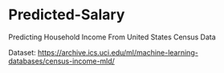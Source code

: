 # Predicted-Salary
Predicting Household Income From United States Census Data

Dataset:
https://archive.ics.uci.edu/ml/machine-learning-databases/census-income-mld/
